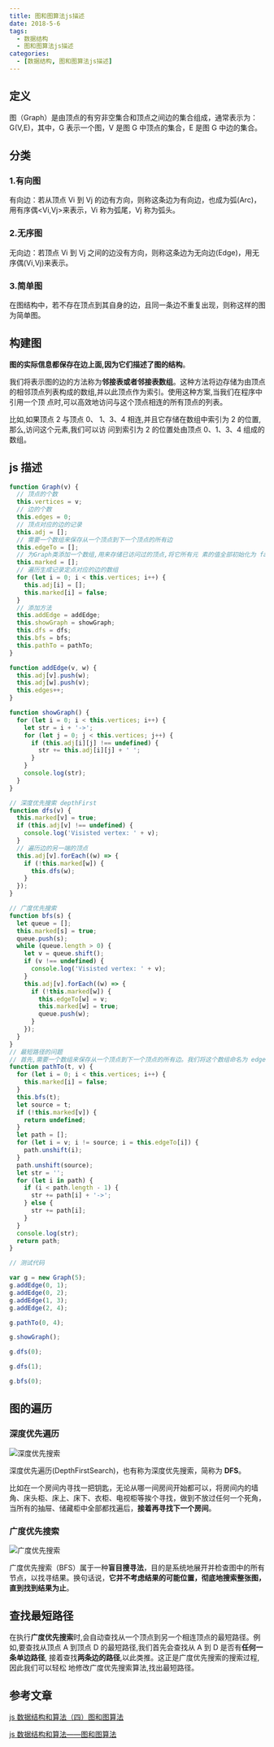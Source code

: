 ```yaml
---
title: 图和图算法js描述
date: 2018-5-6
tags:
  - 数据结构
  - 图和图算法js描述
categories:
  - [数据结构, 图和图算法js描述]
---
```


## 定义

图（Graph）是由顶点的有穷非空集合和顶点之间边的集合组成，通常表示为：G(V,E)，其中，G 表示一个图，V 是图 G 中顶点的集合，E 是图 G 中边的集合。

## 分类

### 1.有向图

有向边：若从顶点 Vi 到 Vj 的边有方向，则称这条边为有向边，也成为弧(Arc)，用有序偶<Vi,Vj>来表示，Vi 称为弧尾，Vj 称为弧头。

### 2.无序图

无向边：若顶点 Vi 到 Vj 之间的边没有方向，则称这条边为无向边(Edge)，用无序偶(Vi,Vj)来表示。

### 3.简单图

在图结构中，若不存在顶点到其自身的边，且同一条边不重复出现，则称这样的图为简单图。

## 构建图

**图的实际信息都保存在边上面,因为它们描述了图的结构**。

我们将表示图的边的方法称为**邻接表或者邻接表数组**。这种方法将边存储为由顶点的相邻顶点列表构成的数组,并以此顶点作为索引。使用这种方案,当我们在程序中引用一个顶 点时,可以高效地访问与这个顶点相连的所有顶点的列表。

比如,如果顶点 2 与顶点 0、 1、3、4 相连,并且它存储在数组中索引为 2 的位置,那么,访问这个元素,我们可以访 问到索引为 2 的位置处由顶点 0、1、3、4 组成的数组。

## js 描述

```js
function Graph(v) {
  // 顶点的个数
  this.vertices = v;
  // 边的个数
  this.edges = 0;
  // 顶点对应的边的记录
  this.adj = [];
  // 需要一个数组来保存从一个顶点到下一个顶点的所有边
  this.edgeTo = [];
  // 为Graph类添加一个数组,用来存储已访问过的顶点,将它所有元 素的值全部初始化为 false。
  this.marked = [];
  // 遍历生成记录定点对应的边的数组
  for (let i = 0; i < this.vertices; i++) {
    this.adj[i] = [];
    this.marked[i] = false;
  }
  // 添加方法
  this.addEdge = addEdge;
  this.showGraph = showGraph;
  this.dfs = dfs;
  this.bfs = bfs;
  this.pathTo = pathTo;
}

function addEdge(v, w) {
  this.adj[v].push(w);
  this.adj[w].push(v);
  this.edges++;
}

function showGraph() {
  for (let i = 0; i < this.vertices; i++) {
    let str = i + '->';
    for (let j = 0; j < this.vertices; j++) {
      if (this.adj[i][j] !== undefined) {
        str += this.adj[i][j] + ' ';
      }
    }
    console.log(str);
  }
}

// 深度优先搜索 depthFirst
function dfs(v) {
  this.marked[v] = true;
  if (this.adj[v] !== undefined) {
    console.log('Visisted vertex: ' + v);
  }
  // 遍历边的另一端的顶点
  this.adj[v].forEach((w) => {
    if (!this.marked[w]) {
      this.dfs(w);
    }
  });
}

// 广度优先搜索
function bfs(s) {
  let queue = [];
  this.marked[s] = true;
  queue.push(s);
  while (queue.length > 0) {
    let v = queue.shift();
    if (v !== undefined) {
      console.log('Visisted vertex: ' + v);
    }
    this.adj[v].forEach((w) => {
      if (!this.marked[w]) {
        this.edgeTo[w] = v;
        this.marked[w] = true;
        queue.push(w);
      }
    });
  }
}
// 最短路径的问题
// 首先,需要一个数组来保存从一个顶点到下一个顶点的所有边。我们将这个数组命名为 edgeTo。因为从始至终使用的都是广度优先搜索函数,所以每次都会遇到一个没有标记的 顶点,除了对它进行标记外,还会从邻接列表中我们正在探索的那个顶点添加一条边到这 个顶点。
function pathTo(t, v) {
  for (let i = 0; i < this.vertices; i++) {
    this.marked[i] = false;
  }
  this.bfs(t);
  let source = t;
  if (!this.marked[v]) {
    return undefined;
  }
  let path = [];
  for (let i = v; i != source; i = this.edgeTo[i]) {
    path.unshift(i);
  }
  path.unshift(source);
  let str = '';
  for (let i in path) {
    if (i < path.length - 1) {
      str += path[i] + '->';
    } else {
      str += path[i];
    }
  }
  console.log(str);
  return path;
}

// 测试代码

var g = new Graph(5);
g.addEdge(0, 1);
g.addEdge(0, 2);
g.addEdge(1, 3);
g.addEdge(2, 4);

g.pathTo(0, 4);

g.showGraph();

g.dfs(0);

g.dfs(1);

g.bfs(0);
```

## 图的遍历

### 深度优先遍历

![深度优先搜索](./imgs/深度优先搜索.jpeg)

深度优先遍历(DepthFirstSearch)，也有称为深度优先搜索，简称为 **DFS**。

比如在一个房间内寻找一把钥匙，无论从哪一间房间开始都可以，将房间内的墙角、床头柜、床上、床下、衣柜、电视柜等挨个寻找，做到不放过任何一个死角，当所有的抽屉、储藏柜中全部都找遍后，**接着再寻找下一个房间**。

### 广度优先搜索

![广度优先搜索](./imgs/广度优先搜索.jpeg)

广度优先搜索（BFS）属于一种**盲目搜寻法**，目的是系统地展开并检查图中的所有节点，以找寻结果。换句话说，**它并不考虑结果的可能位置，彻底地搜索整张图，直到找到结果为止**。

## 查找最短路径

在执行**广度优先搜索**时,会自动查找从一个顶点到另一个相连顶点的最短路径。例如,要查找从顶点 A 到顶点 D 的最短路径,我们首先会查找从 A 到 D 是否有**任何一条单边路径**, 接着查找**两条边的路径**,以此类推。这正是广度优先搜索的搜索过程,因此我们可以轻松 地修改广度优先搜索算法,找出最短路径。

## 参考文章

[js 数据结构和算法（四）图和图算法](https://segmentfault.com/a/1190000002410553)

[js 数据结构和算法——图和图算法](https://zhuanlan.zhihu.com/p/25853745)
